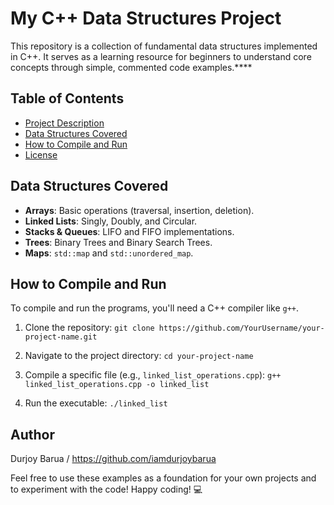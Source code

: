 # My C++ Data Structures Project

This repository is a collection of fundamental data structures implemented in C++. It serves as a learning resource for beginners to understand core concepts through simple, commented code examples.****

## Table of Contents
- [Project Description](#project-description)
- [Data Structures Covered](#data-structures-covered)
- [How to Compile and Run](#how-to-compile-and-run)
- [License](#license)


## Data Structures Covered
- **Arrays**: Basic operations (traversal, insertion, deletion).
- **Linked Lists**: Singly, Doubly, and Circular.
- **Stacks & Queues**: LIFO and FIFO implementations.
- **Trees**: Binary Trees and Binary Search Trees.
- **Maps**: `std::map` and `std::unordered_map`.


## How to Compile and Run
To compile and run the programs, you'll need a C++ compiler like `g++`.

1.  Clone the repository:
    `git clone https://github.com/YourUsername/your-project-name.git`

2.  Navigate to the project directory:
    `cd your-project-name`

3.  Compile a specific file (e.g., `linked_list_operations.cpp`):
    `g++ linked_list_operations.cpp -o linked_list`

4.  Run the executable:
    `./linked_list`


## Author

Durjoy Barua / https://github.com/iamdurjoybarua

Feel free to use these examples as a foundation for your own projects and to experiment with the code! 
Happy coding! 💻
